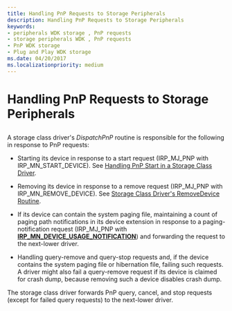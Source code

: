 ```yaml
---
title: Handling PnP Requests to Storage Peripherals
description: Handling PnP Requests to Storage Peripherals
keywords:
- peripherals WDK storage , PnP requests
- storage peripherals WDK , PnP requests
- PnP WDK storage
- Plug and Play WDK storage
ms.date: 04/20/2017
ms.localizationpriority: medium
---
```


# Handling PnP Requests to Storage Peripherals


## <span id="ddk_handling_pnp_requests_to_storage_peripherals_kg"></span><span id="DDK_HANDLING_PNP_REQUESTS_TO_STORAGE_PERIPHERALS_KG"></span>


A storage class driver's *DispatchPnP* routine is responsible for the following in response to PnP requests:

-   Starting its device in response to a start request (IRP\_MJ\_PNP with IRP\_MN\_START\_DEVICE). See [Handling PnP Start in a Storage Class Driver](handling-pnp-start-in-a-storage-class-driver.md).

-   Removing its device in response to a remove request (IRP\_MJ\_PNP with IRP\_MN\_REMOVE\_DEVICE). See [Storage Class Driver's RemoveDevice Routine](storage-class-driver-s-removedevice-routine.md).

-   If its device can contain the system paging file, maintaining a count of paging path notifications in its device extension in response to a paging-notification request (IRP\_MJ\_PNP with [**IRP\_MN\_DEVICE\_USAGE\_NOTIFICATION**](../kernel/irp-mn-device-usage-notification.md)) and forwarding the request to the next-lower driver.

-   Handling query-remove and query-stop requests and, if the device contains the system paging file or hibernation file, failing such requests. A driver might also fail a query-remove request if its device is claimed for crash dump, because removing such a device disables crash dump.

The storage class driver forwards PnP query, cancel, and stop requests (except for failed query requests) to the next-lower driver.

 

